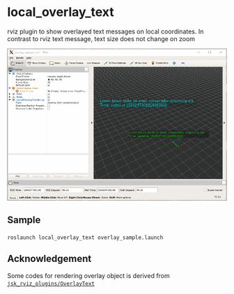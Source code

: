 # local_overlay_text

rviz plugin to show overlayed text messages on local coordinates. In contrast to rviz text message, text size does not change on zoom

![](resources/sample.gif)

## Sample

`roslaunch local_overlay_text overlay_sample.launch `

## Acknowledgement

Some codes for rendering overlay object is derived from [`jsk_rviz_plugins/OverlayText`](https://github.com/jsk-ros-pkg/jsk_visualization)
